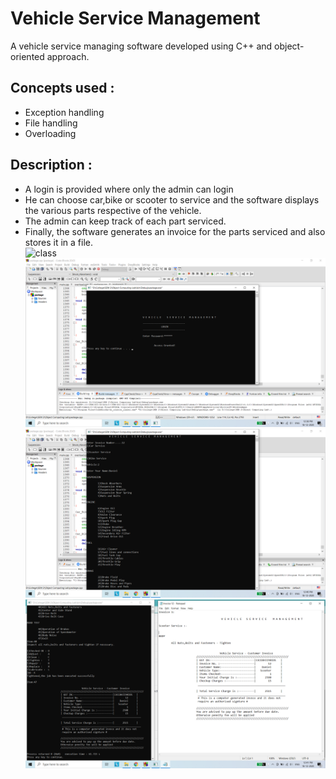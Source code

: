 # Vehicle Service Management
A vehicle service managing software developed using C++ and object-oriented approach.
## Concepts used :
* Exception handling
* File handling
* Overloading
## Description :
* A login is provided where only the admin can login
* He can choose car,bike or scooter to service and the software displays the various parts respective of the vehicle.
* The admin can keep track of each part serviced.
* Finally, the software generates an invoice for the parts serviced and also stores it in a file.<br>
![class](/images/CLASS.png)
![image1](/images/1.png)
![image2](/images/2.png)
![image3](/images/3.png)
